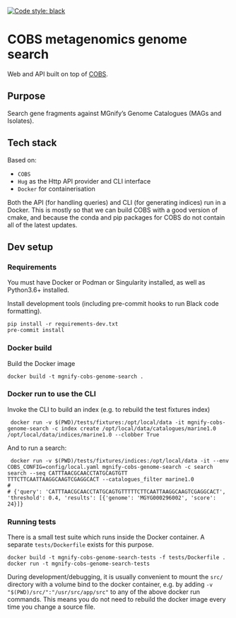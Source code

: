 [![Code style: black](https://img.shields.io/badge/code%20style-black-000000.svg)](https://github.com/psf/black)

# COBS metagenomics genome search

Web and API built on top of [COBS](https://github.com/bingmann/cobs).

## Purpose

Search gene fragments against MGnify’s Genome Catalogues (MAGs and Isolates).

## Tech stack
Based on:
- `COBS`
- `Hug` as the Http API provider and CLI interface
- `Docker` for containerisation

Both the API (for handling queries) and CLI (for generating indices) run in a Docker.
This is mostly so that we can build COBS with a good version of cmake, and because the conda and pip packages for COBS
do not contain all of the latest updates.

## Dev setup
### Requirements
You must have Docker or Podman or Singularity installed, as well as Python3.6+ installed.

Install development tools (including pre-commit hooks to run Black code formatting).
```shell
pip install -r requirements-dev.txt
pre-commit install
```

### Docker build
Build the Docker image
```shell
docker build -t mgnify-cobs-genome-search .
```

### Docker run to use the CLI
Invoke the CLI to build an index (e.g. to rebuild the test fixtures index)
```shell
 docker run -v $(PWD)/tests/fixtures:/opt/local/data -it mgnify-cobs-genome-search -c index create /opt/local/data/catalogues/marine1.0 /opt/local/data/indices/marine1.0 --clobber True
```

And to run a search:
```shell
 docker run -v $(PWD)/tests/fixtures/indices:/opt/local/data -it --env COBS_CONFIG=config/local.yaml mgnify-cobs-genome-search -c search search --seq CATTTAACGCAACCTATGCAGTGTT
TTTCTTCAATTAAGGCAAGTCGAGGCACT --catalogues_filter marine1.0
# 
# {'query': 'CATTTAACGCAACCTATGCAGTGTTTTTCTTCAATTAAGGCAAGTCGAGGCACT', 'threshold': 0.4, 'results': [{'genome': 'MGYG000296002', 'score': 24}]}
```

### Running tests
There is a small test suite which runs inside the Docker container. 
A separate `tests/Dockerfile` exists for this purpose.

```shell
docker build -t mgnify-cobs-genome-search-tests -f tests/Dockerfile .
docker run -t mgnify-cobs-genome-search-tests
```

During development/debugging, it is usually convenient to mount the `src/` directory with a volume bind to the docker container, 
e.g. by adding `-v "$(PWD)/src/":"/usr/src/app/src"` to any of the above docker run commands.
This means you do not need to rebuild the docker image every time you change a source file.
